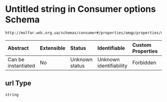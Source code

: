 # Untitled string in Consumer options Schema

```txt
http://molfar.wdc.org.ua/schemas/consumer#/properties/amqp/properties/url
```



| Abstract            | Extensible | Status         | Identifiable            | Custom Properties | Additional Properties | Access Restrictions | Defined In                                                                                        |
| :------------------ | :--------- | :------------- | :---------------------- | :---------------- | :-------------------- | :------------------ | :------------------------------------------------------------------------------------------------ |
| Can be instantiated | No         | Unknown status | Unknown identifiability | Forbidden         | Allowed               | none                | [consumer.schema.json.schema.json*](json/consumer.schema.json.schema.json "open original schema") |

## url Type

`string`
